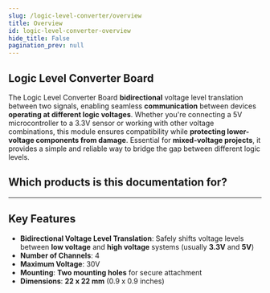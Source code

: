 ```yaml
---
slug: /logic-level-converter/overview
title: Overview
id: logic-level-converter-overview 
hide_title: False
pagination_prev: null
---
```


## Logic Level Converter Board

The Logic Level Converter Board **bidirectional** voltage level translation between two signals, enabling seamless **communication** between devices **operating at different logic voltages**. Whether you're connecting a 5V microcontroller to a 3.3V sensor or working with other voltage combinations, this module ensures compatibility while **protecting lower-voltage components from damage**. Essential for **mixed-voltage projects**, it provides a simple and reliable way to bridge the gap between different logic levels.

<CenteredImage src="/img/logic-level-converter/333029.png" alt="logic-level-converter" caption="Logic Level Converter Board"/>

## Which products is this documentation for?

<QuickLink 
  title="Logic Level Converter Board" 
  description="333063"
  url="https://soldered.com/product/logic-level-converter-board/"
  image="/img/logic-level-converter/333029.png" 
/>

---

## Key Features

- **Bidirectional Voltage Level Translation**: Safely shifts voltage levels between **low voltage** and **high voltage** systems (usually **3.3V** and **5V**)
- **Number of Channels**: 4
- **Maximum Voltage**: 30V
- **Mounting**: **Two mounting holes** for secure attachment
- **Dimensions**: **22 x 22 mm** (0.9 x 0.9 inches)